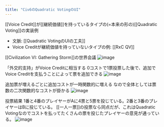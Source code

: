 ```yaml
---
title: "Civ6のQuadratic VotingのUI"
---
```


[[Voice Credit]]が[[継続価値]]を持っているタイプの(=本来の形の)[[Quadratic Voting]]の実装例
- 文脈: [[Quadratic VotingのUIの工夫]]
- Voice Creditが継続価値を持っていないタイプの例: [[RxC QV]]

[[Civilization VI: Gathering Storm]]の世界会議
![image](https://gyazo.com/d35cb1740aff6ea95458d20334a8d819/thumb/1000)

「外交的支持」がVoice Creditに相当する
0コストで1票投票した後で、追加でVoice Creditを支払うことによって票を追加できる
![image](https://gyazo.com/b3f396ad9a731a6e8d7340c967bdfc92/thumb/1000)

追加票が増えるごとに追加コストが一時関数的に増える
なので全体としては票数の二次関数的なコストが掛かる
![image](https://gyazo.com/18cd1e6cab26b7ea6b0752d9873c5c03/thumb/1000)

投票結果
1番と4番のプレイヤーがAに4票と5票を投じている。2番と3番のプレイヤーはBに投じている。
[[一人一票]]の投票なら同点だが、これはQuadratic Votingなのでコストを払ってたくさんの票を投じたプレイヤーの意見が通っている。
![image](https://gyazo.com/d395c3ca1a41d9a75518a02d08c2ba68/thumb/1000)
